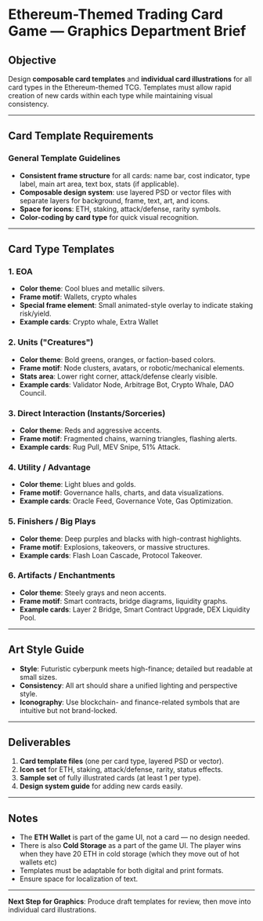 # Ethereum-Themed Trading Card Game — Graphics Department Brief

## Objective

Design **composable card templates** and **individual card illustrations** for all card types in the Ethereum-themed TCG. Templates must allow rapid creation of new cards within each type while maintaining visual consistency.

---

## Card Template Requirements

### General Template Guidelines

* **Consistent frame structure** for all cards: name bar, cost indicator, type label, main art area, text box, stats (if applicable).
* **Composable design system**: use layered PSD or vector files with separate layers for background, frame, text, art, and icons.
* **Space for icons**: ETH, staking, attack/defense, rarity symbols.
* **Color-coding by card type** for quick visual recognition.

---

## Card Type Templates

### 1. EOA 

* **Color theme**: Cool blues and metallic silvers.
* **Frame motif**: Wallets, crypto whales
* **Special frame element**: Small animated-style overlay to indicate staking risk/yield.
* **Example cards**: Crypto whale, Extra Wallet

### 2. Units ("Creatures")

* **Color theme**: Bold greens, oranges, or faction-based colors.
* **Frame motif**: Node clusters, avatars, or robotic/mechanical elements.
* **Stats area**: Lower right corner, attack/defense clearly visible.
* **Example cards**: Validator Node, Arbitrage Bot, Crypto Whale, DAO Council.

### 3. Direct Interaction (Instants/Sorceries)

* **Color theme**: Reds and aggressive accents.
* **Frame motif**: Fragmented chains, warning triangles, flashing alerts.
* **Example cards**: Rug Pull, MEV Snipe, 51% Attack.

### 4. Utility / Advantage

* **Color theme**: Light blues and golds.
* **Frame motif**: Governance halls, charts, and data visualizations.
* **Example cards**: Oracle Feed, Governance Vote, Gas Optimization.

### 5. Finishers / Big Plays

* **Color theme**: Deep purples and blacks with high-contrast highlights.
* **Frame motif**: Explosions, takeovers, or massive structures.
* **Example cards**: Flash Loan Cascade, Protocol Takeover.

### 6. Artifacts / Enchantments

* **Color theme**: Steely grays and neon accents.
* **Frame motif**: Smart contracts, bridge diagrams, liquidity graphs.
* **Example cards**: Layer 2 Bridge, Smart Contract Upgrade, DEX Liquidity Pool.

---

## Art Style Guide

* **Style**: Futuristic cyberpunk meets high-finance; detailed but readable at small sizes.
* **Consistency**: All art should share a unified lighting and perspective style.
* **Iconography**: Use blockchain- and finance-related symbols that are intuitive but not brand-locked.

---

## Deliverables

1. **Card template files** (one per card type, layered PSD or vector).
2. **Icon set** for ETH, staking, attack/defense, rarity, status effects.
3. **Sample set** of fully illustrated cards (at least 1 per type).
4. **Design system guide** for adding new cards easily.

---

## Notes

* The **ETH Wallet** is part of the game UI, not a card — no design needed.
* There is also **Cold Storage** as a part of the game UI. The player wins when they have 20 ETH in cold storage (which they move out of hot wallets etc)
* Templates must be adaptable for both digital and print formats.
* Ensure space for localization of text.

---

**Next Step for Graphics**: Produce draft templates for review, then move into individual card illustrations.

